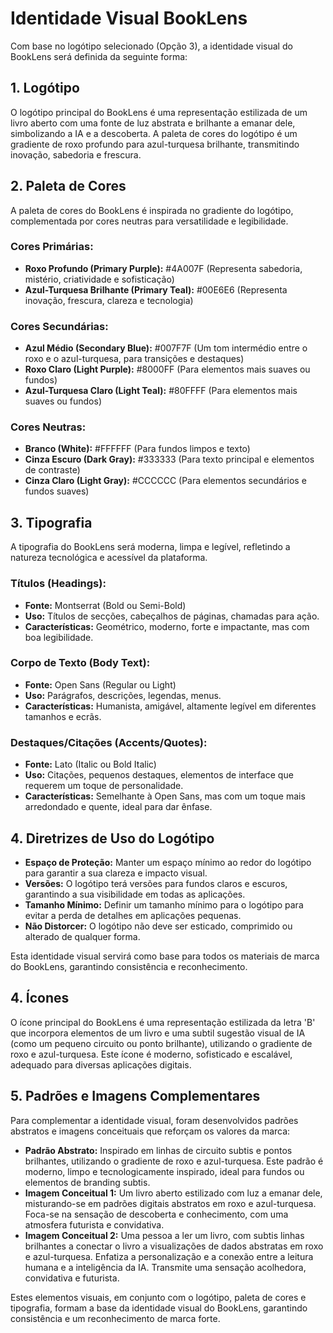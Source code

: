 # Identidade Visual BookLens

Com base no logótipo selecionado (Opção 3), a identidade visual do BookLens será definida da seguinte forma:

## 1. Logótipo

O logótipo principal do BookLens é uma representação estilizada de um livro aberto com uma fonte de luz abstrata e brilhante a emanar dele, simbolizando a IA e a descoberta. A paleta de cores do logótipo é um gradiente de roxo profundo para azul-turquesa brilhante, transmitindo inovação, sabedoria e frescura.

## 2. Paleta de Cores

A paleta de cores do BookLens é inspirada no gradiente do logótipo, complementada por cores neutras para versatilidade e legibilidade.

### Cores Primárias:

- **Roxo Profundo (Primary Purple):** #4A007F (Representa sabedoria, mistério, criatividade e sofisticação)
- **Azul-Turquesa Brilhante (Primary Teal):** #00E6E6 (Representa inovação, frescura, clareza e tecnologia)

### Cores Secundárias:

- **Azul Médio (Secondary Blue):** #007F7F (Um tom intermédio entre o roxo e o azul-turquesa, para transições e destaques)
- **Roxo Claro (Light Purple):** #8000FF (Para elementos mais suaves ou fundos)
- **Azul-Turquesa Claro (Light Teal):** #80FFFF (Para elementos mais suaves ou fundos)

### Cores Neutras:

- **Branco (White):** #FFFFFF (Para fundos limpos e texto)
- **Cinza Escuro (Dark Gray):** #333333 (Para texto principal e elementos de contraste)
- **Cinza Claro (Light Gray):** #CCCCCC (Para elementos secundários e fundos suaves)

## 3. Tipografia

A tipografia do BookLens será moderna, limpa e legível, refletindo a natureza tecnológica e acessível da plataforma.

### Títulos (Headings):

- **Fonte:** Montserrat (Bold ou Semi-Bold)
- **Uso:** Títulos de secções, cabeçalhos de páginas, chamadas para ação.
- **Características:** Geométrico, moderno, forte e impactante, mas com boa legibilidade.

### Corpo de Texto (Body Text):

- **Fonte:** Open Sans (Regular ou Light)
- **Uso:** Parágrafos, descrições, legendas, menus.
- **Características:** Humanista, amigável, altamente legível em diferentes tamanhos e ecrãs.

### Destaques/Citações (Accents/Quotes):

- **Fonte:** Lato (Italic ou Bold Italic)
- **Uso:** Citações, pequenos destaques, elementos de interface que requerem um toque de personalidade.
- **Características:** Semelhante à Open Sans, mas com um toque mais arredondado e quente, ideal para dar ênfase.

## 4. Diretrizes de Uso do Logótipo

- **Espaço de Proteção:** Manter um espaço mínimo ao redor do logótipo para garantir a sua clareza e impacto visual.
- **Versões:** O logótipo terá versões para fundos claros e escuros, garantindo a sua visibilidade em todas as aplicações.
- **Tamanho Mínimo:** Definir um tamanho mínimo para o logótipo para evitar a perda de detalhes em aplicações pequenas.
- **Não Distorcer:** O logótipo não deve ser esticado, comprimido ou alterado de qualquer forma.

Esta identidade visual servirá como base para todos os materiais de marca do BookLens, garantindo consistência e reconhecimento.



## 4. Ícones

O ícone principal do BookLens é uma representação estilizada da letra 'B' que incorpora elementos de um livro e uma subtil sugestão visual de IA (como um pequeno circuito ou ponto brilhante), utilizando o gradiente de roxo e azul-turquesa. Este ícone é moderno, sofisticado e escalável, adequado para diversas aplicações digitais.

## 5. Padrões e Imagens Complementares

Para complementar a identidade visual, foram desenvolvidos padrões abstratos e imagens conceituais que reforçam os valores da marca:

- **Padrão Abstrato:** Inspirado em linhas de circuito subtis e pontos brilhantes, utilizando o gradiente de roxo e azul-turquesa. Este padrão é moderno, limpo e tecnologicamente inspirado, ideal para fundos ou elementos de branding subtis.
- **Imagem Conceitual 1:** Um livro aberto estilizado com luz a emanar dele, misturando-se em padrões digitais abstratos em roxo e azul-turquesa. Foca-se na sensação de descoberta e conhecimento, com uma atmosfera futurista e convidativa.
- **Imagem Conceitual 2:** Uma pessoa a ler um livro, com subtis linhas brilhantes a conectar o livro a visualizações de dados abstratas em roxo e azul-turquesa. Enfatiza a personalização e a conexão entre a leitura humana e a inteligência da IA. Transmite uma sensação acolhedora, convidativa e futurista.

Estes elementos visuais, em conjunto com o logótipo, paleta de cores e tipografia, formam a base da identidade visual do BookLens, garantindo consistência e um reconhecimento de marca forte.

